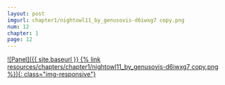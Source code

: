 ```yaml
---
layout: post
imgurl: chapter1/nightowl11_by_genusovis-d6iwxg7 copy.png
num: 12
chapter: 1
page: 12
---
```


[![Panel]({{ site.baseurl }} {% link resources/chapters/chapter1/nightowl11_by_genusovis-d6iwxg7 copy.png %}){: class="img-responsive"}]({{page.previous.url}}#panel)